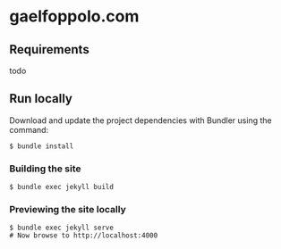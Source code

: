 # gaelfoppolo.com 

## Requirements

todo

## Run locally

Download and update the project dependencies with Bundler using the command:

```terminal
$ bundle install
```

### Building the site

```terminal
$ bundle exec jekyll build
```

### Previewing the site locally

```terminal
$ bundle exec jekyll serve
# Now browse to http://localhost:4000
```